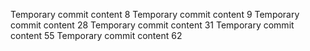 Temporary commit content 8
Temporary commit content 9
Temporary commit content 28
Temporary commit content 31
Temporary commit content 55
Temporary commit content 62
